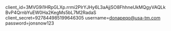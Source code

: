 client_id=3MVG9i1HRpGLXp.rrmi2PlrYJHy6L3aAjjSO8FhhneUkMQgyVAQLkBvP4QrnbYuEW0Ha2KegMs5bL7M2RadaS
client_secret=927844985199646305
username=donapeqo@usa-tm.com
password=jonsnow123